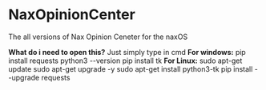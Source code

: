 # NaxOpinionCenter
The all versions of Nax Opinion Ceneter for the naxOS

**What do i need to open this?**
Just simply type in cmd
**For windows:**
pip install requests
python3 --version
pip install tk
**For Linux:**
sudo apt-get update
sudo apt-get upgrade -y
sudo apt-get install python3-tk
pip install --upgrade requests
